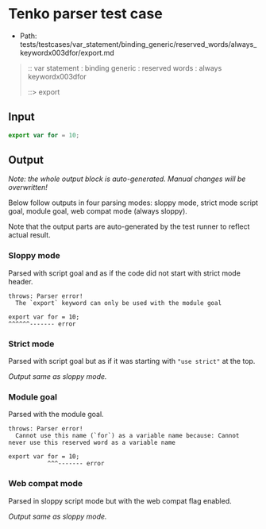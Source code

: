 # Tenko parser test case

- Path: tests/testcases/var_statement/binding_generic/reserved_words/always_keywordx003dfor/export.md

> :: var statement : binding generic : reserved words : always keywordx003dfor
>
> ::> export

## Input

`````js
export var for = 10;
`````

## Output

_Note: the whole output block is auto-generated. Manual changes will be overwritten!_

Below follow outputs in four parsing modes: sloppy mode, strict mode script goal, module goal, web compat mode (always sloppy).

Note that the output parts are auto-generated by the test runner to reflect actual result.

### Sloppy mode

Parsed with script goal and as if the code did not start with strict mode header.

`````
throws: Parser error!
  The `export` keyword can only be used with the module goal

export var for = 10;
^^^^^^------- error
`````

### Strict mode

Parsed with script goal but as if it was starting with `"use strict"` at the top.

_Output same as sloppy mode._

### Module goal

Parsed with the module goal.

`````
throws: Parser error!
  Cannot use this name (`for`) as a variable name because: Cannot never use this reserved word as a variable name

export var for = 10;
           ^^^------- error
`````


### Web compat mode

Parsed in sloppy script mode but with the web compat flag enabled.

_Output same as sloppy mode._
